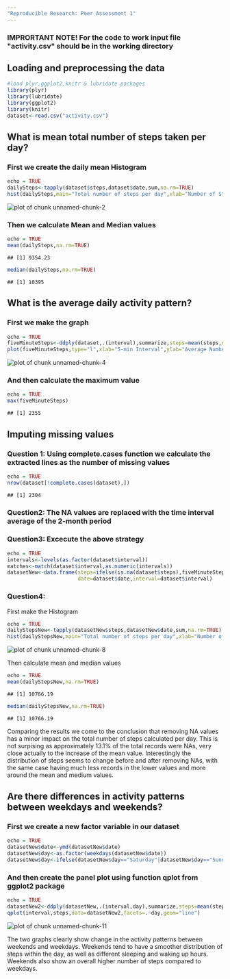 ```yaml
---
"Reproducible Research: Peer Assessment 1"
---
```


### IMPRORTANT NOTE! For the code to work input file "activity.csv" should be in the working directory

## Loading and preprocessing the data

```r
#load plyr,ggplot2,knitr & lubridate packages
library(plyr)
library(lubridate)
library(ggplot2)
library(knitr)
dataset<-read.csv("activity.csv")
```


## What is mean total number of steps taken per day?

### First we create the daily mean Histogram

```r
echo = TRUE
dailySteps<-tapply(dataset$steps,dataset$date,sum,na.rm=TRUE)
hist(dailySteps,main="Total number of steps per day",xlab="Number of Steps")
```

![plot of chunk unnamed-chunk-2](figure/unnamed-chunk-2-1.png) 

### Then we calculate Mean and Median values

```r
echo = TRUE
mean(dailySteps,na.rm=TRUE)
```

```
## [1] 9354.23
```

```r
median(dailySteps,na.rm=TRUE)
```

```
## [1] 10395
```
## What is the average daily activity pattern?
### First we make the graph 

```r
echo = TRUE
fiveMinuteSteps<-ddply(dataset,.(interval),summarize,steps=mean(steps,na.rm=TRUE))
plot(fiveMinuteSteps,type="l",xlab="5-min Interval",ylab="Average Number of Steps",main="Daily Activity Pattern")
```

![plot of chunk unnamed-chunk-4](figure/unnamed-chunk-4-1.png) 

### And then calculate the maximum value

```r
echo = TRUE
max(fiveMinuteSteps)
```

```
## [1] 2355
```

## Imputing missing values
### Question 1: Using complete.cases function we calculate the extracted lines as the number of missing values

```r
echo = TRUE
nrow(dataset[!complete.cases(dataset),])
```

```
## [1] 2304
```

### Question2: The NA values are replaced with the time interval average of the 2-month period

### Question3: Excecute the above strategy

```r
echo = TRUE
intervals<-levels(as.factor(dataset$interval))
matches<-match(dataset$interval,as.numeric(intervals))
datasetNew<-data.frame(steps=ifelse(is.na(dataset$steps),fiveMinuteSteps$steps[matches],dataset$steps),
                       date=dataset$date,interval=dataset$interval)
```

### Question4: 

First make the Histogram

```r
echo = TRUE
dailyStepsNew<-tapply(datasetNew$steps,datasetNew$date,sum,na.rm=TRUE)
hist(dailyStepsNew,main="Total number of steps per day",xlab="Number of Steps")
```

![plot of chunk unnamed-chunk-8](figure/unnamed-chunk-8-1.png) 

Then calculate mean and median values

```r
echo = TRUE
mean(dailyStepsNew,na.rm=TRUE)
```

```
## [1] 10766.19
```

```r
median(dailyStepsNew,na.rm=TRUE)
```

```
## [1] 10766.19
```

Comparing the results we come to the conclusion that removing NA values has a minor impact on the total number of steps calculated per day. This is not surpising as approximately 13.1% of the total records were NAs, very close actually to the increase of the mean value. Interestingly the distribution of steps seems to change before and after removing NAs, with the same case having much less records in the lower values and more around the mean and medium values.

## Are there differences in activity patterns between weekdays and weekends?

### First we create a new factor variable in our dataset

```r
echo = TRUE
datasetNew$date<-ymd(datasetNew$date)
datasetNew$day<-as.factor(weekdays(datasetNew$date))
datasetNew$day<-ifelse(datasetNew$day=="Saturday"|datasetNew$day=="Sunday","weekend","weekday")
```

### And then create the panel plot using function qplot from ggplot2 package

```r
echo = TRUE
datasetNew2<-ddply(datasetNew,.(interval,day),summarize,steps=mean(steps))
qplot(interval,steps,data=datasetNew2,facets=.~day,geom="line")
```

![plot of chunk unnamed-chunk-11](figure/unnamed-chunk-11-1.png) 

The two graphs clearly show change in the activity patterns between weekends and weekdays. Weekends tend to have a smoother distribution of steps within the day, as well as different sleeping and waking up hours. Weekends also show an overall higher number of steps compared to weekdays. 
